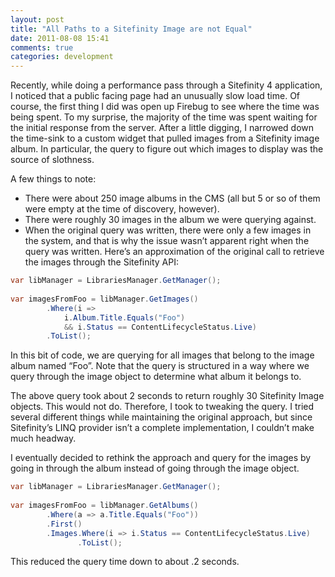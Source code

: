 ```yaml
---
layout: post
title: "All Paths to a Sitefinity Image are not Equal"
date: 2011-08-08 15:41
comments: true
categories: development
---
```

Recently, while doing a performance pass through a Sitefinity 4 application, I noticed that a public facing page had an unusually slow load time. Of course, the first thing I did was open up Firebug to see where the time was being spent. To my surprise, the majority of the time was spent waiting for the initial response from the server. After a little digging, I narrowed down the time-sink to a custom widget that pulled images from a Sitefinity image album. In particular, the query to figure out which images to display was the source of slothness.

A few things to note:

* There were about 250 image albums in the CMS (all but 5 or so of them were empty at the time of discovery, however).
* There were roughly 30 images in the album we were querying against.
* When the original query was written, there were only a few images in the system, and that is why the issue wasn’t apparent right when the query was written.
Here’s an approximation of the original call to retrieve the images through the Sitefinity API:

``` csharp
var libManager = LibrariesManager.GetManager();
 
var imagesFromFoo = libManager.GetImages()
        .Where(i => 
            i.Album.Title.Equals("Foo") 
            && i.Status == ContentLifecycleStatus.Live)
        .ToList();
```

In this bit of code, we are querying for all images that belong to the image album named “Foo”. Note that the query is structured in a way where we query through the image object to determine what album it belongs to.

The above query took about 2 seconds to return roughly 30 Sitefinity Image objects. This would not do. Therefore, I took to tweaking the query. I tried several different things while maintaining the original approach, but since Sitefinity’s LINQ provider isn’t a complete implementation, I couldn’t make much headway.

I eventually decided to rethink the approach and query for the images by going in through the album instead of going through the image object.

``` csharp
var libManager = LibrariesManager.GetManager();
 
var imagesFromFoo = libManager.GetAlbums()
        .Where(a => a.Title.Equals("Foo"))
        .First()
        .Images.Where(i => i.Status == ContentLifecycleStatus.Live)
               .ToList();
```
This reduced the query time down to about .2 seconds.
